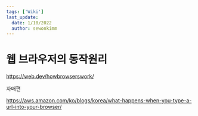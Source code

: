 ```yaml
---
tags: ['Wiki']
last_update:
  date: 1/10/2022
  author: sewonkimm
---
```


# 웹 브라우저의 동작원리

https://web.dev/howbrowserswork/



자매편

https://aws.amazon.com/ko/blogs/korea/what-happens-when-you-type-a-url-into-your-browser/
